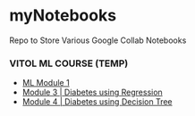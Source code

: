 # myNotebooks
Repo to Store Various Google Collab Notebooks


### VITOL ML COURSE (TEMP)
- [ML Module 1](https://github.com/1UC1F3R616/myGoogleCollabNotebooks/blob/master/ML_Module1.ipynb)
- [Module 3 | Diabetes using Regression](https://github.com/1UC1F3R616/myGoogleCollabNotebooks/blob/master/Pima_Indians_Diabetes.ipynb)
- [Module 4 | Diabetes using Decision Tree](...)
